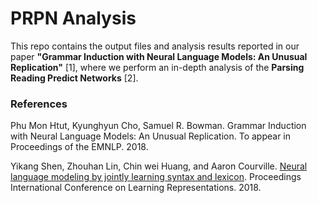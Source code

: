 # PRPN Analysis

This repo contains the output files and analysis results reported in our paper **"Grammar Induction with Neural Language Models: An Unusual Replication"** [1], where we perform an in-depth analysis of the **Parsing Reading Predict Networks** [2].


### References
Phu Mon Htut, Kyunghyun Cho, Samuel R. Bowman. Grammar Induction with Neural Language Models: An Unusual Replication. To appear in Proceedings of the EMNLP. 2018.

Yikang Shen, Zhouhan Lin, Chin wei Huang, and Aaron Courville. [Neural language modeling by jointly learning syntax and lexicon](https://arxiv.org/abs/1711.02013). Proceedings  International Conference on Learning Representations. 2018.


